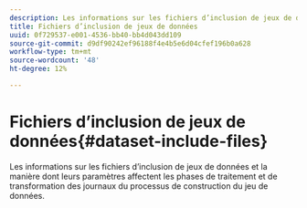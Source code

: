 ```yaml
---
description: Les informations sur les fichiers d’inclusion de jeux de données et la manière dont leurs paramètres affectent les phases de traitement et de transformation des journaux du processus de construction du jeu de données.
title: Fichiers d’inclusion de jeux de données
uuid: 0f729537-e001-4536-bb40-bb4d043dd109
source-git-commit: d9df90242ef96188f4e4b5e6d04cfef196b0a628
workflow-type: tm+mt
source-wordcount: '48'
ht-degree: 12%

---
```



# Fichiers d’inclusion de jeux de données{#dataset-include-files}

Les informations sur les fichiers d’inclusion de jeux de données et la manière dont leurs paramètres affectent les phases de traitement et de transformation des journaux du processus de construction du jeu de données.

